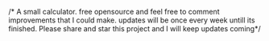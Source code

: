 /* A small calculator. free opensource and feel free to comment improvements that I could make. updates will be once
every week untill its finished. Please share and star this project and I will keep updates coming*/
